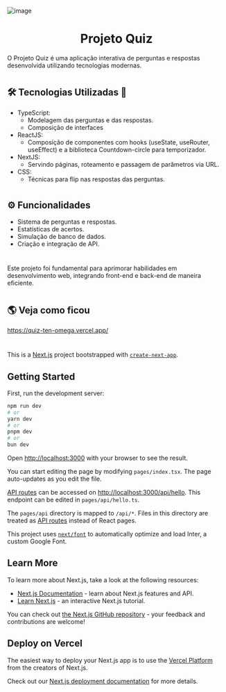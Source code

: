 
![image](https://github.com/user-attachments/assets/99c5e6b9-fed0-43ac-a865-d6ea0deda266)

<h1 align="center"> Projeto Quiz</h1>

O Projeto Quiz é uma aplicação interativa de perguntas e respostas desenvolvida utilizando tecnologias modernas.

#

## 🛠️ Tecnologias Utilizadas 🧰

- TypeScript:
  - Modelagem das perguntas e das respostas.
  - Composição de interfaces
- ReactJS:
  - Composição de componentes com hooks (useState, useRouter, useEffect) e a biblioteca Countdown-circle para temporizador.
- NextJS:
  - Servindo páginas, roteamento e passagem de parâmetros via URL.
- CSS:
  - Técnicas para flip nas respostas das perguntas.

#

## ⚙️ Funcionalidades

- Sistema de perguntas e respostas.
- Estatísticas de acertos.
- Simulação de banco de dados.
- Criação e integração de API.

#

Este projeto foi fundamental para aprimorar habilidades em desenvolvimento web, integrando front-end e back-end de maneira eficiente.

#

## 🌎 Veja como ficou

https://quiz-ten-omega.vercel.app/

#

This is a [Next.js](https://nextjs.org/) project bootstrapped with [`create-next-app`](https://github.com/vercel/next.js/tree/canary/packages/create-next-app).

## Getting Started

First, run the development server:

```bash
npm run dev
# or
yarn dev
# or
pnpm dev
# or
bun dev
```

Open [http://localhost:3000](http://localhost:3000) with your browser to see the result.

You can start editing the page by modifying `pages/index.tsx`. The page auto-updates as you edit the file.

[API routes](https://nextjs.org/docs/api-routes/introduction) can be accessed on [http://localhost:3000/api/hello](http://localhost:3000/api/hello). This endpoint can be edited in `pages/api/hello.ts`.

The `pages/api` directory is mapped to `/api/*`. Files in this directory are treated as [API routes](https://nextjs.org/docs/api-routes/introduction) instead of React pages.

This project uses [`next/font`](https://nextjs.org/docs/basic-features/font-optimization) to automatically optimize and load Inter, a custom Google Font.

## Learn More

To learn more about Next.js, take a look at the following resources:

- [Next.js Documentation](https://nextjs.org/docs) - learn about Next.js features and API.
- [Learn Next.js](https://nextjs.org/learn) - an interactive Next.js tutorial.

You can check out [the Next.js GitHub repository](https://github.com/vercel/next.js/) - your feedback and contributions are welcome!

## Deploy on Vercel

The easiest way to deploy your Next.js app is to use the [Vercel Platform](https://vercel.com/new?utm_medium=default-template&filter=next.js&utm_source=create-next-app&utm_campaign=create-next-app-readme) from the creators of Next.js.

Check out our [Next.js deployment documentation](https://nextjs.org/docs/deployment) for more details.
